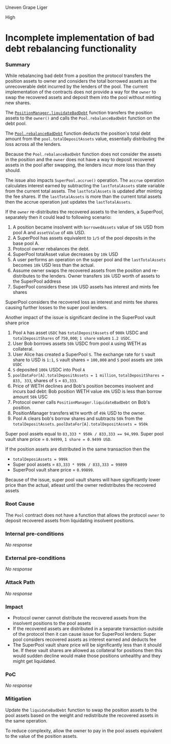 Uneven Grape Liger

High

# Incomplete implementation of bad debt rebalancing functionality

### Summary

While rebalancing bad debt from a position the protocol transfers the position assets to owner and considers the total borrowed assets as the unrecoverable debt incurred by the lenders of the pool. The current implementation of the contracts does not provide a way for the `owner` to swap the recovered assets and deposit them into the pool without minting new shares.

The [`PositionManager.liquidateBadDebt`](https://github.com/sherlock-audit/2024-08-sentiment-v2/blob/main/protocol-v2/src/PositionManager.sol#L446-L463) function transfers the position assets to the `owner()` and calls the `Pool.rebalanceBadDebt` function on the debt pool.

The [`Pool.rebalanceBadDebt`](https://github.com/sherlock-audit/2024-08-sentiment-v2/blob/main/protocol-v2/src/Pool.sol#L543-L548) function deducts the position's total debt amount from the `pool.totalDepositAssets` value, essentially distributing the loss across all the lenders.

Because the `Pool.rebalanceBadDebt` function does not consider the assets in the position and the `owner` does not have a way to deposit recovered assets in the pool after swapping, the lenders incur more loss than they should.

The issue also impacts `SuperPool.accrue()` operation. The `accrue` operation calculates interest earned by subtracting the `lastTotalAssets` state variable from the current total assets. The `lastTotalAssets` is updated after minting the fee shares.  If the `lastTotalAssets` is more than the current total assets then the accrue operation just updates the `lastTotalAssets`.

If the `owner` re-distributes the recovered assets to the lenders, a SuperPool, separately then it could lead to following scenario:

1. A position became insolvent with `borrowedAssets` value of `50k` USD from pool A and `assetValue` of `48k` USD.
2. A SuperPool has assets equivalent to `1/5` of the pool deposits in the base pool A.
3. Protocol owner rebalances the debt.
4. SuperPool totalAsset value decreases by `10k` USD
5. A user performs an operation on the super pool and the `lastTotalAssets` becomes `10k` USD less than the actual.
6. Assume owner swaps the recovered assets from the position and re-distributes to the lenders. Owner transfers `10k` USD worth of assets to the SuperPool address
7. SuperPool considers these `10k` USD assets has interest and mints fee shares


SuperPool considers the recovered loss as interest and mints fee shares causing further losses to the super pool lenders.

Another impact of the issue is significant decline in the SuperPool vault share price

1. Pool `A` has asset `USDC` has `totalDepositAssets` of `900k` USDC and `totalDepositShares` of `750,000`; `1 share` values `1.2 USDC`.
2. User Bob borrows assets `50k` USDC from pool `A` using WETH as collateral.
3. User Alice has created a SuperPool `S`. The exchange rate for `S` vault share  to USD is `1:1`, `S` vault shares = `100,000` and `S` pool assets are `100k USDC`
4. `S` deposited `100k` USDC into Pool `A`
5. `poolDataFor[A].totalDepositAssets = 1 million`, `totalDepositShares = 833, 333`, shares of `S` = `83,333`.
6. Price of WETH declines and Bob's position becomes insolvent and incurs bad debt: Bob position WETH value `49k` USD is less than borrow amount `50k` USC
7. Protocol owner calls `PositionManager.liquidateBadDebt` on Bob's position.
8. PositionManager transfers `WETH` worth of `49k` USD to the owner.
9. Pool A clears bob's borrow shares and subtracts  `50k` from the `totalDepositAssets`. `poolDataFor[A].totalDepositAssets = 950k`

Super pool assets equal to `83,333 * 950k / 833,333 == 94,999`. Super pool vault share price = `0.94999`, `1 share = 0.9499 USD`.

If the position assets are distributed in the same transaction then the 
- `totalDeposiAssets = 999k`
- Super pool assets = `83,333 * 999k / 833,333 = 99899`
- SuperPool vault share price = `0.99899`.

Because of the issue, super pool vault shares will have significantly lower price than the actual, atleast until the owner redistributes the recovered assets

### Root Cause

The `Pool` contract does not have a function that allows the protocol `owner` to deposit recovered assets from liquidating insolvent positions.

### Internal pre-conditions

_No response_

### External pre-conditions

_No response_

### Attack Path

_No response_

### Impact

- Protocol owner cannot distribute the recovered assets from the insolvent positions to the pool assets
- If the recovered assets are distributed in a separate transaction outside of the protocol then it can cause issue for SuperPool lenders: Super pool considers recovered assets as interest earned and deducts fee
- The SuperPool vault share price will be significantly less than it should be. If these vault shares are allowed as collateral for positions then this would sudden decline would make those positions unhealthy and they might get liquidated.

### PoC

_No response_

### Mitigation

Update the `liquidateBadDebt` function to swap the position assets to the pool assets based on the weight and redistribute the recovered assets in the same operation.

To reduce complexity, allow the owner to pay in the pool assets equivalent to the value of the position assets.
